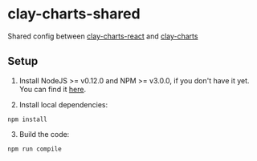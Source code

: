 # clay-charts-shared

Shared config between [clay-charts-react](../clay-charts-react) and [clay-charts](../clay-charts)

## Setup

1. Install NodeJS >= v0.12.0 and NPM >= v3.0.0, if you don't have it yet. You
   can find it [here](https://nodejs.org).

2. Install local dependencies:

```
npm install
```

3. Build the code:

```
npm run compile
```
